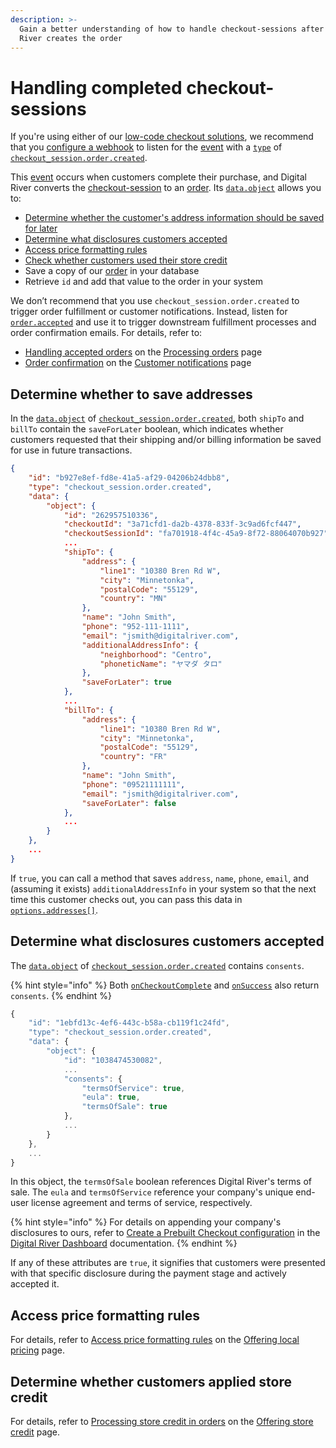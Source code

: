 ```yaml
---
description: >-
  Gain a better understanding of how to handle checkout-sessions after Digital
  River creates the order
---
```


# Handling completed checkout-sessions

If you're using either of our [low-code checkout solutions](./), we recommend that you [configure a webhook](../../order-management/events-and-webhooks-1/webhooks/creating-a-webhook.md) to listen for the [event](https://www.digitalriver.com/docs/digital-river-api-reference/#tag/Events) with a [`type`](../../order-management/events-and-webhooks-1/events-1/#event-types) of [`checkout_session.order.created`](../../order-management/events-and-webhooks-1/events-1/event-types.md#checkout\_session.order.created).

This [event](../../order-management/events-and-webhooks-1/events-1/) occurs when customers complete their purchase, and Digital River converts the [checkout-session](https://www.digitalriver.com/docs/digital-river-api-reference/#tag/Drop-in-Checkout-Sessions) to an [order](https://www.digitalriver.com/docs/digital-river-api-reference/#tag/Orders). Its [`data.object`](../../order-management/events-and-webhooks-1/events-1/#event-data) allows you to:

* [Determine whether the customer's address information should be saved for later](handling-completed-checkout-sessions.md#determine-whether-to-save-addresses)
* [Determine what disclosures customers accepted](handling-completed-checkout-sessions.md#determine-what-disclosures-customers-accepted)
* [Access price formatting rules](handling-completed-checkout-sessions.md#access-price-formatting-rules)
* [Check whether customers used their store credit](handling-completed-checkout-sessions.md#determine-whether-customers-applied-store-credit)
* Save a copy of our [order](https://www.digitalriver.com/docs/digital-river-api-reference/#tag/Orders) in your database
* Retrieve `id` and add that value to the order in your system

We don’t recommend that you use `checkout_session.order.created` to trigger order fulfillment or customer notifications. Instead, listen for [`order.accepted`](../../order-management/events-and-webhooks-1/events-1/event-types.md#order.accepted) and use it to trigger downstream fulfillment processes and order confirmation emails. For details, refer to:

* [Handling accepted orders](../../order-management/creating-and-updating-an-order.md#handling-accepted-orders) on the [Processing orders](../../order-management/creating-and-updating-an-order.md) page
* [Order confirmation](../../order-management/customer-notifications.md#order-confirmation) on the [Customer notifications](../../order-management/customer-notifications.md) page

## Determine whether to save addresses

In the [`data.object`](../../order-management/events-and-webhooks-1/events-1/#event-data) of [`checkout_session.order.created`](../../order-management/events-and-webhooks-1/events-1/event-types.md#checkout\_session.order.created), both `shipTo` and `billTo` contain the `saveForLater` boolean, which indicates whether customers requested that their shipping and/or billing information be saved for use in future transactions.&#x20;

```json
{
    "id": "b927e8ef-fd8e-41a5-af29-04206b24dbb8",
    "type": "checkout_session.order.created",
    "data": {
        "object": {
            "id": "262957510336",
            "checkoutId": "3a71cfd1-da2b-4378-833f-3c9ad6fcf447",
            "checkoutSessionId": "fa701918-4f4c-45a9-8f72-88064070b927",
            ...
            "shipTo": {
                "address": {
                    "line1": "10380 Bren Rd W",
                    "city": "Minnetonka",
                    "postalCode": "55129",
                    "country": "MN"
                },
                "name": "John Smith",
                "phone": "952-111-1111",
                "email": "jsmith@digitalriver.com",
                "additionalAddressInfo": {
                    "neighborhood": "Centro",
                    "phoneticName": "ヤマダ タロ"
                },
                "saveForLater": true
            },
            ...
            "billTo": {
                "address": {
                    "line1": "10380 Bren Rd W",
                    "city": "Minnetonka",
                    "postalCode": "55129",
                    "country": "FR"
                },
                "name": "John Smith",
                "phone": "09521111111",
                "email": "jsmith@digitalriver.com",
                "saveForLater": false
            },
            ...
        }
    },
    ...
}
```

If `true`, you can call a method that saves `address`, `name`, `phone`, `email`, and (assuming it exists) `additionalAddressInfo` in your system so that the next time this customer checks out, you can pass this data in [`options.addresses[]`](../../developer-resources/digital-river-api-reference/checkout-sessions.md#saved-addresses).&#x20;

## Determine what disclosures customers accepted

The [`data.object`](../../order-management/events-and-webhooks-1/events-1/#event-data) of [`checkout_session.order.created`](../../order-management/events-and-webhooks-1/events-1/event-types.md#checkout\_session.order.created) contains `consents`.&#x20;

{% hint style="info" %}
Both [`onCheckoutComplete`](../../developer-resources/digitalrivercheckout.js-reference/digitalrivercheckout-object/configuring-prebuilt-checkout/#oncheckoutcomplete) and [`onSuccess`](../../developer-resources/digitalrivercheckout.js-reference/digitalrivercheckout-object/components/configuring-components.md#success-event) also return `consents`.
{% endhint %}

```javascript
{
    "id": "1ebfd13c-4ef6-443c-b58a-cb119f1c24fd",
    "type": "checkout_session.order.created",
    "data": {
        "object": {
            "id": "1038474530082",
            ...
            "consents": {
                "termsOfService": true,
                "eula": true,
                "termsOfSale": true
            },
            ...
        }
    },
    ...
}
```

In this object, the `termsOfSale` boolean references Digital River's terms of sale. The `eula` and `termsOfService` reference your company's unique end-user license agreement and terms of service, respectively.&#x20;

{% hint style="info" %}
For details on appending your company's disclosures to ours, refer to [Create a Prebuilt Checkout configuration](../../administration/dashboard/settings/prebuilt-checkout.md#create-a-prebuilt-checkout-configuration) in the [Digital River Dashboard](../../administration/dashboard/) documentation.
{% endhint %}

If any of these attributes are `true`, it signifies that customers were presented with that specific disclosure during the payment stage and actively accepted it.&#x20;

## Access price formatting rules

For details, refer to [Access price formatting rules](offering-local-pricing.md#access-price-formatting-rules) on the [Offering local pricing](offering-local-pricing.md) page.&#x20;

## Determine whether customers applied store credit

For details, refer to [Processing store credit in orders](offering-store-credit.md#processing-store-credit-in-orders) on the [Offering store credit](offering-store-credit.md) page.&#x20;
